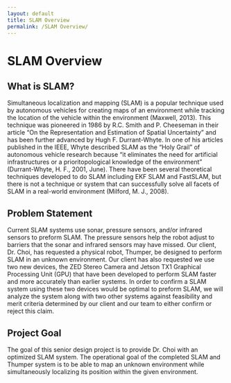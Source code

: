 ```yaml
---
layout: default
title: SLAM Overview
permalink: /SLAM Overview/
---
```

# SLAM Overview

## What is SLAM?
  Simultaneous localization and mapping (SLAM) is a popular technique used by autonomous vehicles for creating maps of an environment while tracking the location of the vehicle within the environment (Maxwell, 2013). This technique was pioneered in 1986 by R.C. Smith and P. Cheeseman in their article “On the Representation and Estimation of Spatial Uncertainty” and has been further advanced by Hugh F. Durrant-Whyte. In one of his articles published in the IEEE, Whyte described SLAM as the “Holy Grail” of autonomous vehicle research because “it eliminates the need for artificial infrastructures or a prioritopological knowledge of the environment” (Durrant-Whyte, H. F., 2001, June). There have been several theoretical techniques developed to do SLAM including EKF SLAM and FastSLAM, but there is not a technique or system that can successfully solve all facets of SLAM in a real-world environment (Milford, M. J., 2008).

## Problem Statement
  Current SLAM systems use sonar, pressure sensors, and/or infrared sensors to preform SLAM. The pressure sensors help the robot adjust to barriers that the sonar and infrared sensors may have missed. Our client, Dr. Choi, has requested a physical robot, Thumper, be designed to perform SLAM in an unknown environment. Our client has also requested we use two new devices, the ZED Stereo Camera and Jetson TX1 Graphical Processing Unit (GPU) that have been developed to perform SLAM faster and more accurately than earlier systems. In order to confirm a SLAM system using these two devices would be optimal to preform SLAM, we will analyze the system along with two other systems against feasibility and merit criteria determined by our client and our team to either confirm or reject this claim. 

## Project Goal
  The goal of this senior design project is to provide Dr. Choi with an optimized SLAM system. The operational goal of the completed SLAM and Thumper system is to be able to map an unknown environment while simultaneously localizing its position within the given environment. 

